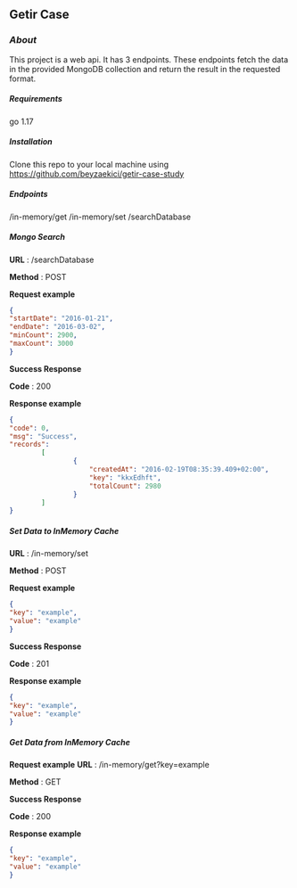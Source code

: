 ## Getir Case

### _About_

This project is a web api. It has 3 endpoints.
These endpoints fetch the data in the provided MongoDB collection and return the result in the requested format.

##### _Requirements_

go 1.17

##### _Installation_

Clone this repo to your local machine using https://github.com/beyzaekici/getir-case-study

##### _Endpoints_

/in-memory/get 
/in-memory/set 
/searchDatabase

##### **_Mongo Search_**

**URL** :   /searchDatabase

**Method** : POST

**Request example**

```json
{
"startDate": "2016-01-21",
"endDate": "2016-03-02",
"minCount": 2900,
"maxCount": 3000
}
```

**Success Response**

**Code** : 200

**Response example**

```json
{
"code": 0,
"msg": "Success",
"records":
        [
                {
                    "createdAt": "2016-02-19T08:35:39.409+02:00",
                    "key": "kkxEdhft",
                    "totalCount": 2980
                }
        ]
}
```

##### _Set Data to InMemory Cache_

**URL** : /in-memory/set

**Method** : POST

**Request example**

```json
{
"key": "example",
"value": "example"
}
```

**Success Response**

**Code** : 201

**Response example**

```json
{
"key": "example",
"value": "example"
}
```

##### _Get Data from InMemory Cache_

**Request example**
**URL** : /in-memory/get?key=example

**Method** : GET

**Success Response**

**Code** : 200

**Response example**

```json
{
"key": "example",
"value": "example"
}
```
